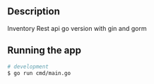 ## Description

Inventory Rest api go version with gin and gorm

## Running the app

```bash
# development
$ go run cmd/main.go
```